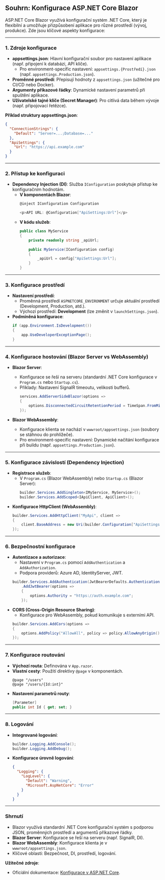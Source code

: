 
## **Souhrn: Konfigurace ASP.NET Core Blazor**  

ASP.NET Core Blazor využívá konfigurační systém .NET Core, který je flexibilní a umožňuje přizpůsobení aplikace pro různé prostředí (vývoj, produkce). Zde jsou klíčové aspekty konfigurace:

---

### **1. Zdroje konfigurace**  

- **appsettings.json**: Hlavní konfigurační soubor pro nastavení aplikace (např. připojení k databázi, API klíče).  
  - Pro environment-specific nastavení: `appsettings.{Prostředí}.json` (např. `appsettings.Production.json`).  
- **Proměnné prostředí**: Přepisují hodnoty z `appsettings.json` (užitečné pro CI/CD nebo Docker).  
- **Argumenty příkazové řádky**: Dynamické nastavení parametrů při spuštění aplikace.  
- **Uživatelské tajné klíče (Secret Manager)**: Pro citlivá data během vývoje (např. připojovací řetězce).  

**Příklad struktury appsettings.json**:  
```json
{
  "ConnectionStrings": {
    "Default": "Server=...;Database=..."
  },
  "ApiSettings": {
    "Url": "https://api.example.com"
  }
}
```

---

### **2. Přístup ke konfiguraci**  

- **Dependency Injection (DI)**: Služba `IConfiguration` poskytuje přístup ke konfiguračním hodnotám.  
  - **V komponentách Blazor**:  
    ```csharp
    @inject IConfiguration Configuration

    <p>API URL: @Configuration["ApiSettings:Url"]</p>
    ```  
  - **V kódu služeb**:  
    ```csharp
    public class MyService
    {
        private readonly string _apiUrl;
        
        public MyService(IConfiguration config)
        {
            _apiUrl = config["ApiSettings:Url"];
        }
    }
    ```  

---

### **3. Konfigurace prostředí**  

- **Nastavení prostředí**:  
  - Proměnná prostředí `ASPNETCORE_ENVIRONMENT` určuje aktuální prostředí (Development, Production, atd.).  
  - Výchozí prostředí: **Development** (lze změnit v `launchSettings.json`).  
- **Podmíněná konfigurace**:  
  ```csharp
  if (app.Environment.IsDevelopment())
  {
      app.UseDeveloperExceptionPage();
  }
  ```

---

### **4. Konfigurace hostování (Blazor Server vs WebAssembly)**  

- **Blazor Server**:  
  - Konfigurace se řeší na serveru (standardní .NET Core konfigurace v `Program.cs` nebo `Startup.cs`).  
  - Příklady: Nastavení SignalR timeoutu, velikosti bufferů.  
    ```csharp
    services.AddServerSideBlazor(options =>
    {
        options.DisconnectedCircuitRetentionPeriod = TimeSpan.FromMinutes(5);
    });
    ```  

- **Blazor WebAssembly**:  
  - Konfigurace klienta se nachází v `wwwroot/appsettings.json` (soubory se stáhnou do prohlížeče).  
  - Pro environment-specific nastavení: Dynamické načítání konfigurace při buildu (např. `appsettings.Production.json`).  

---

### **5. Konfigurace závislostí (Dependency Injection)**  

- **Registrace služeb**:  
  - V `Program.cs` (Blazor WebAssembly) nebo `Startup.cs` (Blazor Server):  
    ```csharp
    builder.Services.AddSingleton<IMyService, MyService>();
    builder.Services.AddScoped<IApiClient, ApiClient>();
    ```  
- **Konfigurace HttpClient (WebAssembly)**:  
  ```csharp
  builder.Services.AddHttpClient("MyApi", client =>
  {
      client.BaseAddress = new Uri(builder.Configuration["ApiSettings:Url"]);
  });
  ```

---

### **6. Bezpečnostní konfigurace**  

- **Autentizace a autorizace**:  
  - Nastavení v `Program.cs` pomocí `AddAuthentication` a `AddAuthorization`.  
  - Podpora providerů: Azure AD, IdentityServer, JWT.  
  ```csharp
  builder.Services.AddAuthentication(JwtBearerDefaults.AuthenticationScheme)
      .AddJwtBearer(options =>
      {
          options.Authority = "https://auth.example.com";
      });
  ```  
- **CORS (Cross-Origin Resource Sharing)**:  
  - Konfigurace pro WebAssembly, pokud komunikuje s externími API.  
  ```csharp
  builder.Services.AddCors(options =>
  {
      options.AddPolicy("AllowAll", policy => policy.AllowAnyOrigin().AllowAnyMethod());
  });
  ```

---

### **7. Konfigurace routování**  

- **Výchozí routa**: Definována v `App.razor`.  
- **Vlastní cesty**: Použití direktivy `@page` v komponentách.  
  ```razor
  @page "/users"
  @page "/users/{Id:int}"
  ```  
- **Nastavení parametrů routy**:  
  ```csharp
  [Parameter]
  public int Id { get; set; }
  ```

---

### **8. Logování**  

- **Integrované logování**:  
  ```csharp
  builder.Logging.AddConsole();
  builder.Logging.AddDebug();
  ```  
- **Konfigurace úrovně logování**:  
  ```json
  {
    "Logging": {
      "LogLevel": {
        "Default": "Warning",
        "Microsoft.AspNetCore": "Error"
      }
    }
  }
  ```

---

### **Shrnutí**  

- Blazor využívá standardní .NET Core konfigurační systém s podporou JSON, proměnných prostředí a argumentů příkazové řádky.  
- **Blazor Server**: Konfigurace se řeší na serveru (např. SignalR, DI).  
- **Blazor WebAssembly**: Konfigurace klienta je v `wwwroot/appsettings.json`.  
- Klíčové oblasti: Bezpečnost, DI, prostředí, logování.  

**Užitečné zdroje**:  
- Oficiální dokumentace: [Konfigurace v ASP.NET Core](https://learn.microsoft.com/cs-cz/aspnet/core/blazor/configuration).  
